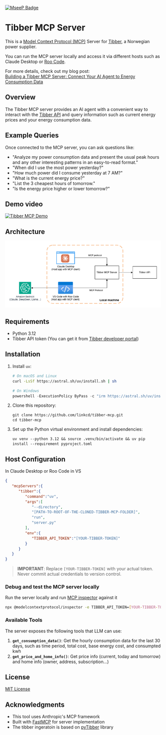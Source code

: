 [![MseeP Badge](https://mseep.net/pr/linkcd-tibber-mcp-badge.jpg)](https://mseep.ai/app/linkcd-tibber-mcp)

# Tibber MCP Server
This is a [Model Context Protocol (MCP)](https://modelcontextprotocol.io/introduction) Server for [Tibber](https://tibber.com/), a Norwegian power supplier.

You can run the MCP server locally and access it via different hosts such as Claude Desktop or [Roo Code](https://marketplace.visualstudio.com/items?itemName=RooVeterinaryInc.roo-cline).

For more details, check out my blog post:  
[Building a Tibber MCP Server: Connect Your AI Agent to Energy Consumption Data](https://feng.lu/2025/03/28/Building-a-Tibber-MCP-Server-Connect-Your-AI-Agent-to-Energy-Consumption-Data/)

## Overview
The Tibber MCP server provides an AI agent with a convenient way to interact with the [Tibber API](https://developer.tibber.com/docs) and query information such as current energy prices and your energy consumption data.

## Example Queries
Once connected to the MCP server, you can ask questions like:
- "Analyze my power consumption data and present the usual peak hours and any other interesting patterns in an easy-to-read format."
- "When did I use the most power yesterday?"
- "How much power did I consume yesterday at 7 AM?"
- "What is the current energy price?"
- "List the 3 cheapest hours of tomorrow."
- "Is the energy price higher or lower tomorrow?"


## Demo video
[![Tibber MCP Demo](https://img.youtube.com/vi/FiqKPa9i6V4/0.jpg)](https://www.youtube.com/watch?v=FiqKPa9i6V4)

## Architecture
![Architecture](./doc/tibber-mcp-architecture.png)

## Requirements
- Python 3.12
- Tibber API token (You can get it from [Tibber developer portal](https://developer.tibber.com/settings/access-token))

## Installation
1. Install `uv`:
   ```bash
   # On macOS and Linux
   curl -LsSf https://astral.sh/uv/install.sh | sh
   ```
   
   ```powershell
   # On Windows
   powershell -ExecutionPolicy ByPass -c "irm https://astral.sh/uv/install.ps1 | iex"
   ```

2. Clone this repository:
   ```
   git clone https://github.com/linkcd/tibber-mcp.git
   cd tibber-mcp
   ```

3. Set up the Python virtual environment and install dependencies:
   ```
   uv venv --python 3.12 && source .venv/bin/activate && uv pip install --requirement pyproject.toml
   ```

## Host Configuration
In Claude Desktop or Roo Code in VS
```json
{
   "mcpServers":{
      "tibber":{
         "command":"uv",
         "args":[
            "--directory",
            "[PATH-TO-ROOT-OF-THE-CLONED-TIBBER-MCP-FOLDER]",
            "run",
            "server.py"
         ],
         "env":{
            "TIBBER_API_TOKEN":"[YOUR-TIBBER-TOKEN]"
         }
      }
   }
}
```
> **IMPORTANT**: Replace `[YOUR-TIBBER-TOKEN]` with your actual token. Never commit actual credentials to version control.

### Debug and test the MCP server locally
Run the server locally and run [MCP inspector](https://github.com/modelcontextprotocol/inspector) against it
```bash
npx @modelcontextprotocol/inspector -e TIBBER_API_TOKEN=[YOUR-TIBBER-TOKEN] python server.py
```

### Available Tools
The server exposes the following tools that LLM can use:
1. **`get_consumption_data()`**: Get the hourly consumption data for the last 30 days, such as time period, total cost, base energy cost, and consumpted kwh
2. **`get_price_and_home_info()`**: Get price info (current, today and tomorrow) and home info (owner, address, subscription...)


## License
[MIT License](LICENSE)

## Acknowledgments
- This tool uses Anthropic's MCP framework
- Built with [FastMCP](https://github.com/jlowin/fastmcp) for server implementation
- The tibber ingeratoin is based on [pyTibber](https://github.com/Danielhiversen/pyTibber) library
